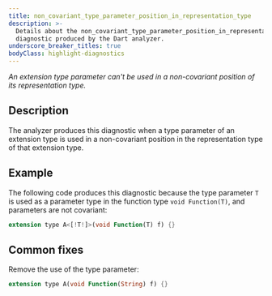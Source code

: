 ```yaml
---
title: non_covariant_type_parameter_position_in_representation_type
description: >-
  Details about the non_covariant_type_parameter_position_in_representation_type
  diagnostic produced by the Dart analyzer.
underscore_breaker_titles: true
bodyClass: highlight-diagnostics
---
```


_An extension type parameter can't be used in a non-covariant position of its
representation type._

## Description

The analyzer produces this diagnostic when a type parameter of an
extension type is used in a non-covariant position in the representation
type of that extension type.

## Example

The following code produces this diagnostic because the type parameter `T`
is used as a parameter type in the function type `void Function(T)`, and
parameters are not covariant:

```dart
extension type A<[!T!]>(void Function(T) f) {}
```

## Common fixes

Remove the use of the type parameter:

```dart
extension type A(void Function(String) f) {}
```
